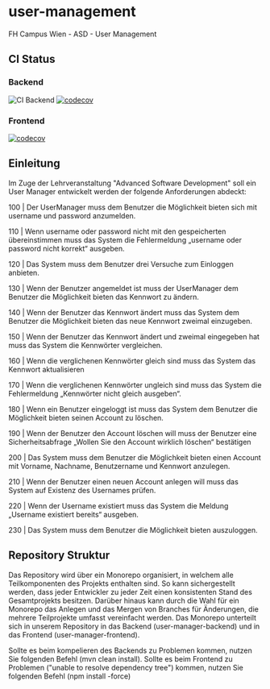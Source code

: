 # user-management
FH Campus Wien - ASD - User Management

## CI Status

### Backend
![CI Backend](https://github.com/alkn87/user-management/actions/workflows/backend.yml/badge.svg?branch=main)
[![codecov](https://codecov.io/gh/alkn87/user-management/branch/main/graph/badge.svg?token=EI23SSNO86&flag=backend)](https://codecov.io/gh/alkn87/user-management)

### Frontend
[![codecov](https://codecov.io/gh/alkn87/user-management/branch/main/graph/badge.svg?token=EI23SSNO86&flag=frontend)](https://codecov.io/gh/alkn87/user-management)


## Einleitung

Im Zuge der Lehrveranstaltung "Advanced Software Development" soll ein User Manager entwickelt werden der folgende Anforderungen abdeckt:

100 | Der UserManager muss dem Benutzer die Möglichkeit bieten sich mit username und password anzumelden.

110 | Wenn username oder password nicht mit den gespeicherten übereinstimmen muss das System die Fehlermeldung „username oder password nicht korrekt“ ausgeben.

120 | Das System muss dem Benutzer drei Versuche zum Einloggen anbieten.

130 | Wenn der Benutzer angemeldet ist muss der UserManager dem Benutzer die Möglichkeit bieten das Kennwort zu ändern.

140 | Wenn der Benutzer das Kennwort ändert muss das System dem Benutzer die Möglichkeit bieten das neue Kennwort zweimal einzugeben.

150 | Wenn der Benutzer das Kennwort ändert und zweimal eingegeben hat muss das System die Kennwörter vergleichen.

160 | Wenn die verglichenen Kennwörter gleich sind muss das System das Kennwort aktualisieren

170 | Wenn die verglichenen Kennwörter ungleich sind muss das System die Fehlermeldung „Kennwörter nicht gleich ausgeben“.

180 | Wenn ein Benutzer eingeloggt ist muss das System dem Benutzer die Möglichkeit bieten seinen Account zu löschen.

190 | Wenn der Benutzer den Account löschen will muss der Benutzer eine Sicherheitsabfrage „Wollen Sie den Account wirklich löschen“ bestätigen

200 | Das System muss dem Benutzer die Möglichkeit bieten einen Account mit Vorname, Nachname, Benutzername und Kennwort anzulegen.

210 | Wenn der Benutzer einen neuen Account anlegen will muss das System auf Existenz des Usernames prüfen.

220 | Wenn der Username existiert muss das System die Meldung „Username existiert bereits“ ausgeben.

230 | Das System muss dem Benutzer die Möglichkeit bieten auszuloggen.



## Repository Struktur

Das Repository wird über ein Monorepo organisiert, in welchem alle Teilkomponenten des Projekts enthalten sind. So kann sichergestellt werden, dass jeder Entwickler zu jeder Zeit einen konsistenten Stand des Gesamtprojekts besitzen. Darüber hinaus kann durch die Wahl für ein Monorepo das Anlegen und das Mergen von Branches für Änderungen, die mehrere Teilprojekte umfasst vereinfacht werden. Das Monorepo unterteilt sich in unserem Repository in das Backend (user-manager-backend) und in das Frontend (user-manager-frontend). 

Sollte es beim kompelieren des Backends zu Problemen kommen, nutzen Sie folgenden Befehl (mvn clean install). 
Sollte es beim Frontend zu Problemen ("unable to resolve dependency tree") kommen, nutzen Sie folgenden Befehl (npm install -force)
